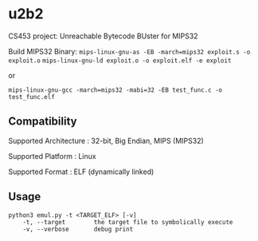 # u2b2
CS453 project: Unreachable Bytecode BUster for MIPS32

Build MIPS32 Binary:
`mips-linux-gnu-as -EB -march=mips32 exploit.s -o exploit.o`
`mips-linux-gnu-ld exploit.o -o exploit.elf -e exploit`

or

`mips-linux-gnu-gcc -march=mips32 -mabi=32 -EB test_func.c -o test_func.elf`

## Compatibility
Supported Architecture  : 32-bit, Big Endian, MIPS (MIPS32)

Supported Platform      : Linux

Supported Format        : ELF (dynamically linked)

## Usage
```
python3 emul.py -t <TARGET_ELF> [-v]
    -t, --target        the target file to symbolically execute
    -v, --verbose       debug print
```
